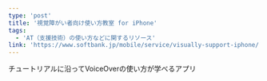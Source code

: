 ```yaml
---
type: 'post'
title: '視覚障がい者向け使い方教室 for iPhone'
tags:
  - 'AT（支援技術）の使い方などに関するリソース'
link: 'https://www.softbank.jp/mobile/service/visually-support-iphone/'
---
```

チュートリアルに沿ってVoiceOverの使い方が学べるアプリ